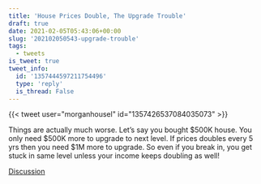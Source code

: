 ```yaml
---
title: 'House Prices Double, The Upgrade Trouble'
draft: true
date: 2021-02-05T05:43:06+00:00
slug: '202102050543-upgrade-trouble'
tags:
  - tweets
is_tweet: true
tweet_info:
  id: '1357444597211754496'
  type: 'reply'
  is_thread: False
---
```




{{< tweet user="morganhousel" id="1357426537084035073" >}}

Things are actually much worse. Let’s say you bought $500K house. You only need $500K more to upgrade to next level. If prices doubles every 5 yrs then you need $1M more to upgrade. So even if you break in, you get stuck in same level unless your income keeps doubling as well!

[Discussion](https://x.com/sytelus/status/1357444597211754496)
